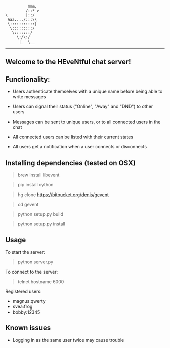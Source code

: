 
              mmm,
             /::* >
    \        |::/
     Aaa..../:::\\
     \:::::::::::|
      \:::::::::/
       \:::::::/
         \:/\:/
          |_  \__
-----------------------------------------
Welcome to the HEveNtful chat server!
-----------------------------------------

## Functionality:

* Users authenticate themselves with a unique name before being able to write messages

* Users can signal their status ("Online", "Away" and "DND") to other users

* Messages can be sent to unique users, or to all connected users in the chat

* All connected users can be listed with their current states

* All users get a notification when a user connects or disconnects


## Installing dependencies (tested on OSX)

> brew install libevent

> pip install cython

> hg clone https://bitbucket.org/denis/gevent

> cd gevent

> python setup.py build

> python setup.py install


## Usage

To start the server:
> python server.py

To connect to the server:
> telnet hostname 6000

Registered users:
* magnus:qwerty
* svea:frog
* bobby:12345


## Known issues

* Logging in as the same user twice may cause trouble